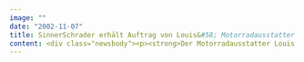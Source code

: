 ```yaml
---
image: ""
date: "2002-11-07"
title: SinnerSchrader erhält Auftrag von Louis&#58; Motorradausstatter plant Relaunch auf Basis gründlicher Analyse des Nutzungsverhaltens
content: <div class="newsbody"><p><strong>Der Motorradausstatter Louis hat SinnerSchrader mit der Neugestaltung der Frontendprozesse und des Designs seiner erfolgreichen eCommerce-Anwendung beauftragt. Louis wird mit einem vollständig überarbeiteten Online-Auftritt ins Jahr 2003 starten.</strong></p><p>Rund 40 Prozent ihres gesamten Versandhandelsumsatzes erwirtschaftet die "Fun Company" bereits über diesen Vertriebskanal. Um diesen Erfolg weiter zu steigern, will Louis durch mehr Übersichtlichkeit und Nutzerfreundlichkeit das Kaufpotenzial besser ausschöpfen. Das bei SinnerSchrader beauftragte neue Design wird Louis auch für die Kataloge einsetzen.</p><p>Der Marktführer unter den Komplettausstattern rund um das Motorrad verfolgt einen konsequenten Multi-Channel-Ansatz. Louis betreibt Filialen in über 30 deutschen Städten sowie in Österreich und Frankreich. Dazu kommt das Versandhandelsgeschäft über die Kanäle Katalog und Internet. Die Website www.louis.de zählt zu den erfolgreichsten eCommerce-Plattformen des spezialisierten Fachhandels in Deutschland.</p><p>Der Neugestaltung geht eine detaillierte Analyse des Nutzerverhaltens auf der existierenden Website voraus. Mit dem gleichen Instrument soll nach dem Relaunch in einer Vorher-Nachher-Betrachtung der Erfolg gemessen und das Nutzerverhalten kontinuierlich beurteilt werden.</p><p>Für die Analyse setzt SinnerSchrader seine Web Mining-Lösung mit den Modulen Besucherverkehr, Clickstream-Analyse und Produktreporting ein. Auf Louis individuell zugeschnittene Analysen geben Auskunft über das Benutzerverhalten, das für den Relaunch konzeptionell bewertet wird. Mit Web Mining kontrolliert Louis die Erfolgsfaktoren und Fallstricke der eCommerce-Anwendung. Die Analyseanwendung dient als Instrument zur ständigen Totalerhebung des Besucherverhaltens.</p><p>Clickstream-Analysen decken typische Verhaltensmuster auf und setzen sie in Relation zu neuen Funktionalitäten oder verändertem Design. Auf dieser Basis kann der Relaunch stärken, was sich bewährt hat, und Funktionen entfernen, die wenig Nutzen stiften. Das Ergebnis ist eine optimal auf die Bedürfnisse der Nutzer abgestimmte eCommerce-Lösung, deren Erfolg sofort per Web Mining kontrollierbar ist.</p></div>
---
```

